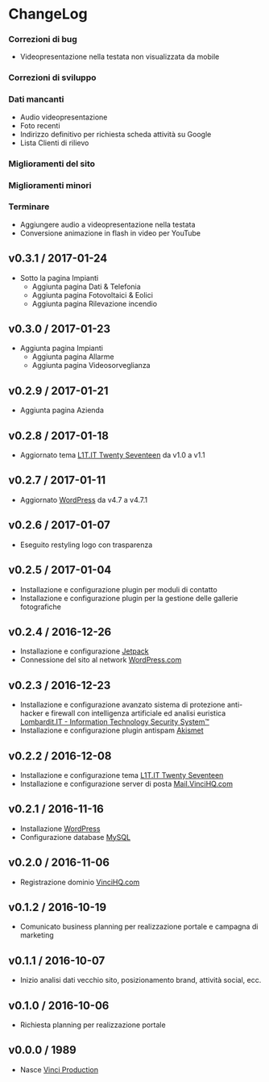 # ChangeLog

### Correzioni di bug

  * Videopresentazione nella testata non visualizzata da mobile

### Correzioni di sviluppo

### Dati mancanti

  * Audio videopresentazione
  * Foto recenti
  * Indirizzo definitivo per richiesta scheda attività su Google
  * Lista Clienti di rilievo

### Miglioramenti del sito

### Miglioramenti minori

### Terminare

  * Aggiungere audio a videopresentazione nella testata
  * Conversione animazione in flash in video per YouTube

## v0.3.1 / 2017-01-24

  * Sotto la pagina Impianti
    * Aggiunta pagina Dati & Telefonia
    * Aggiunta pagina Fotovoltaici & Eolici
    * Aggiunta pagina Rilevazione incendio

## v0.3.0 / 2017-01-23

  * Aggiunta pagina Impianti
    * Aggiunta pagina Allarme
    * Aggiunta pagina Videosorveglianza

## v0.2.9 / 2017-01-21

  * Aggiunta pagina Azienda

## v0.2.8 / 2017-01-18

  * Aggiornato tema [L1T.IT Twenty Seventeen](http://www.L1T.IT) da v1.0 a v1.1

## v0.2.7 / 2017-01-11

  * Aggiornato [WordPress](https://github.com/WordPress) da v4.7 a v4.7.1

## v0.2.6 / 2017-01-07

  * Eseguito restyling logo con trasparenza

## v0.2.5 / 2017-01-04

  * Installazione e configurazione plugin per moduli di contatto
  * Installazione e configurazione plugin per la gestione delle gallerie fotografiche

## v0.2.4 / 2016-12-26

  * Installazione e configurazione [Jetpack](https://github.com/Automattic/Jetpack)
  * Connessione del sito al network [WordPress.com](http://WordPress.com)

## v0.2.3 / 2016-12-23

  * Installazione e configurazione avanzato sistema di protezione anti-hacker e firewall con intelligenza artificiale ed analisi euristica [Lombardit.IT - Information Technology Security System™](http://www.L1T.IT)
  * Installazione e configurazione plugin antispam [Akismet](https://akismet.com)

## v0.2.2 / 2016-12-08

  * Installazione e configurazione tema [L1T.IT Twenty Seventeen](http://www.L1T.IT)
  * Installazione e configurazione server di posta [Mail.VinciHQ.com](http://Mail.VinciHQ.com)

## v0.2.1 / 2016-11-16

  * Installazione [WordPress](https://github.com/WordPress)
  * Configurazione database [MySQL](https://github.com/MySQL)

## v0.2.0 / 2016-11-06

  * Registrazione dominio [VinciHQ.com](http://www.vincihq.com)

## v0.1.2 / 2016-10-19

  * Comunicato business planning per realizzazione portale e campagna di marketing

## v0.1.1 / 2016-10-07

  * Inizio analisi dati vecchio sito, posizionamento brand, attività social, ecc.

## v0.1.0 / 2016-10-06

  * Richiesta planning per realizzazione portale

## v0.0.0 / 1989

  * Nasce [Vinci Production](http://www.vincihq.com)

